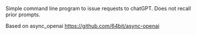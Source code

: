 Simple command line program to issue requests to chatGPT. Does not recall prior prompts.

Based on async_openai https://github.com/64bit/async-openai

